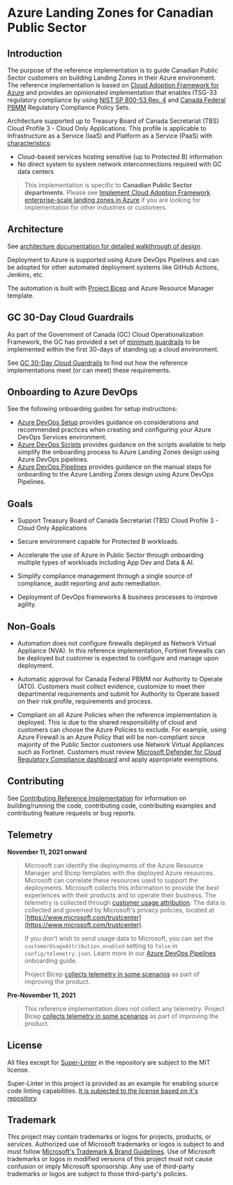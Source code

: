 # Azure Landing Zones for Canadian Public Sector

## Introduction

The purpose of the reference implementation is to guide Canadian Public Sector customers on building Landing Zones in their Azure environment.  The reference implementation is based on [Cloud Adoption Framework for Azure](https://docs.microsoft.com/azure/cloud-adoption-framework/ready/landing-zone/) and provides an opinionated implementation that enables ITSG-33 regulatory compliance by using [NIST SP 800-53 Rev. 4](https://docs.microsoft.com/azure/governance/policy/samples/nist-sp-800-53-r4) and [Canada Federal PBMM](https://docs.microsoft.com/azure/governance/policy/samples/canada-federal-pbmm) Regulatory Compliance Policy Sets.

Architecture supported up to Treasury Board of Canada Secretariat (TBS) Cloud Profile 3 - Cloud Only Applications.  This profile is applicable to Infrastructure as a Service (IaaS) and Platform as a Service (PaaS) with [characteristics](https://github.com/canada-ca/cloud-guardrails/blob/master/EN/00_Applicable-Scope.md):

* Cloud-based services hosting sensitive (up to Protected B) information
* No direct system to system network interconnections required with GC data centers

> This implementation is specific to **Canadian Public Sector departments**. Please see [Implement Cloud Adoption Framework enterprise-scale landing zones in Azure](https://docs.microsoft.com/azure/cloud-adoption-framework/ready/enterprise-scale/implementation) if you are looking for implementation for other industries or customers.

## Architecture

See [architecture documentation for detailed walkthrough of design](docs/architecture.md).

Deployment to Azure is supported using Azure DevOps Pipelines and can be adopted for other automated deployment systems like GitHub Actions, Jenkins, etc.

The automation is built with [Project Bicep](https://github.com/Azure/bicep/blob/main/README.md) and Azure Resource Manager template.

## GC 30-Day Cloud Guardrails

As part of the Government of Canada (GC) Cloud Operationalization Framework, the GC has provided a set of [minimum guardrails](https://canada-ca.github.io/cloud-guardrails) to be implemented within the first 30-days of standing up a cloud environment.

See [GC 30-Day Cloud Guardrails](docs/gc-30-day-cloud-guardrails.md) to find out how the reference implementations meet (or can meet) these requirements.

## Onboarding to Azure DevOps

See the following onboarding guides for setup instructions:

* [Azure DevOps Setup](docs/onboarding/azure-devops-setup.md) provides guidance on considerations and recommended practices when creating and configuring your Azure DevOps Services environment.
* [Azure DevOps Scripts](docs/onboarding/azure-devops-scripts.md) provides guidance on the scripts available to help simplify the onboarding process to Azure Landing Zones design using Azure DevOps pipelines.
* [Azure DevOps Pipelines](docs/onboarding/azure-devops-pipelines.md) provides guidance on the manual steps for onboarding to the Azure Landing Zones design using Azure DevOps Pipelines.

## Goals

* Support Treasury Board of Canada Secretariat (TBS) Cloud Profile 3 - Cloud Only Applications

* Secure environment capable for Protected B workloads.

* Accelerate the use of Azure in Public Sector through onboarding 
multiple types of workloads including App Dev and Data & AI.

* Simplify compliance management through a single source of compliance, audit reporting and auto remediation.

* Deployment of DevOps frameworks & business processes to improve agility.

## Non-Goals

* Automation does not configure firewalls deployed as Network Virtual Appliance (NVA).  In this reference implementation, Fortinet firewalls can be deployed but customer is expected to configure and manage upon deployment.

* Automatic approval for Canada Federal PBMM nor Authority to Operate (ATO).  Customers must collect evidence, customize to meet their departmental requirements and submit for Authority to Operate based on their risk profile, requirements and process.

* Compliant on all Azure Policies when the reference implementation is deployed.  This is due to the shared responsibility of cloud and customers can choose the Azure Policies to exclude.  For example, using Azure Firewall is an Azure Policy that will be non-compliant since majority of the Public Sector customers use Network Virtual Appliances such as Fortinet.  Customers must review [Microsoft Defender for Cloud Regulatory Compliance dashboard](https://docs.microsoft.com/azure/defender-for-cloud/update-regulatory-compliance-packages) and apply appropriate exemptions.

## Contributing

See [Contributing Reference Implementation](CONTRIBUTING.md) for information on building/running the code, contributing code, contributing examples and contributing feature requests or bug reports.

## Telemetry

**November 11, 2021 onward**

> Microsoft can identify the deployments of the Azure Resource Manager and Bicep templates with the deployed Azure resources. Microsoft can correlate these resources used to support the deployments. Microsoft collects this information to provide the best experiences with their products and to operate their business.  The telemetry is collected through [customer usage attribution](https://docs.microsoft.com/azure/marketplace/azure-partner-customer-usage-attribution). The data is collected and governed by Microsoft's privacy policies, located at [https://www.microsoft.com/trustcenter](https://www.microsoft.com/trustcenter).
>
> If you don't wish to send usage data to Microsoft, you can set the `customerUsageAttribution.enabled` setting to `false` in `config/telemetry.json`.  Learn more in our [Azure DevOps Pipelines](docs/onboarding/azure-devops-pipelines.md#telemetry) onboarding guide.
> 
> Project Bicep [collects telemetry in some scenarios](https://github.com/Azure/bicep/blob/main/README.md#telemetry) as part of improving the product.

**Pre-November 11, 2021**

> This reference implementation does not collect any telemetry.  Project Bicep [collects telemetry in some scenarios](https://github.com/Azure/bicep/blob/main/README.md#telemetry) as part of improving the product.


## License

All files except for [Super-Linter](https://github.com/github/super-linter) in the repository are subject to the MIT license.

Super-Linter in this project is provided as an example for enabling source code linting capabilities.  [It is subjected to the license based on it's repository](https://github.com/github/super-linter).

## Trademark

This project may contain trademarks or logos for projects, products, or services. Authorized use of Microsoft trademarks or logos is subject to and must follow [Microsoft's Trademark & Brand Guidelines](https://www.microsoft.com/legal/intellectualproperty/trademarks). Use of Microsoft trademarks or logos in modified versions of this project must not cause confusion or imply Microsoft sponsorship. Any use of third-party trademarks or logos are subject to those third-party's policies.
